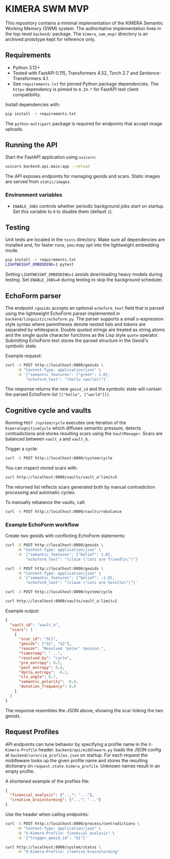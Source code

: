 # KIMERA SWM MVP

This repository contains a minimal implementation of the KIMERA Semantic Working Memory (SWM) system.
The authoritative implementation lives in the top-level `backend/` package. The `kimera_swm_mvp/` directory is an archived prototype kept for reference only.

## Requirements

- Python 3.12+
- Tested with FastAPI 0.115, Transformers 4.52, Torch 2.7 and
  Sentence-Transformers 4.1.
- See `requirements.txt` for pinned Python package dependencies. The
  `httpx` dependency is pinned to `0.24.*` for FastAPI test client
  compatibility.

Install dependencies with:
```bash
pip install -r requirements.txt
```
The `python-multipart` package is required for endpoints that accept image uploads.

## Running the API

Start the FastAPI application using `uvicorn`:

```bash
uvicorn backend.api.main:app --reload
```

The API exposes endpoints for managing geoids and scars. Static images are served from `static/images`.

### Environment variables

- `ENABLE_JOBS` controls whether periodic background jobs start on startup. Set this variable to `0` to disable them (default `1`).

## Testing

Unit tests are located in the `tests` directory. Make sure all dependencies are installed and, for faster runs, you may opt into the lightweight embedding mode.

```bash
pip install -r requirements.txt
LIGHTWEIGHT_EMBEDDING=1 pytest
```

Setting `LIGHTWEIGHT_EMBEDDING=1` avoids downloading heavy models during testing.
Set `ENABLE_JOBS=0` during testing to skip the background scheduler.

## EchoForm parser

The endpoint `/geoids` accepts an optional `echoform_text` field that is parsed
using the lightweight EchoForm parser implemented in
`backend/linguistic/echoform.py`.
The parser supports a small s-expression style syntax where parentheses denote
nested lists and tokens are separated by whitespace.  Double quoted strings are
treated as string atoms and the single quote character functions as the Lisp
style `quote` operator.  Submitting EchoForm text stores the parsed structure in
the Geoid's symbolic state.

Example request:

```bash
curl -X POST http://localhost:8000/geoids \
     -H "Content-Type: application/json" \
     -d '{"semantic_features": {"greet": 1.0},
         "echoform_text": "(hello (world))"}'
```

The response returns the new `geoid_id` and the symbolic state will contain the
parsed EchoForm list `[["hello", ["world"]]]`.

## Cognitive cycle and vaults

Running `POST /system/cycle` executes one iteration of the
`KimeraCognitiveCycle` which diffuses semantic pressure, detects contradictions
and stores resulting scars using the `VaultManager`. Scars are balanced between
`vault_a` and `vault_b`.

Trigger a cycle:

```bash
curl -X POST http://localhost:8000/system/cycle
```

You can inspect stored scars with:

```bash
curl http://localhost:8000/vaults/vault_a?limit=5
```

The returned list reflects scars generated both by manual contradiction
processing and automatic cycles.

To manually rebalance the vaults, call:

```bash
curl -X POST http://localhost:8000/vaults/rebalance
```

### Example EchoForm workflow

Create two geoids with conflicting EchoForm statements:

```bash
curl -X POST http://localhost:8000/geoids \
     -H "Content-Type: application/json" \
     -d '{"semantic_features": {"belief": 1.0},
         "echoform_text": "(claim \"cats are friendly\")"}'

curl -X POST http://localhost:8000/geoids \
     -H "Content-Type: application/json" \
     -d '{"semantic_features": {"belief": -1.0},
         "echoform_text": "(claim \"cats are hostile\")"}'

curl -X POST http://localhost:8000/system/cycle

curl http://localhost:8000/vaults/vault_a?limit=1
```
Example output:
```json
{
  "vault_id": "vault_a",
  "scars": [
    {
      "scar_id": "SC1",
      "geoids": ["G1", "G2"],
      "reason": "Resolved 'polar' tension.",
      "timestamp": "...",
      "resolved_by": "cycle",
      "pre_entropy": 0.5,
      "post_entropy": 0.4,
      "delta_entropy": -0.1,
      "cls_angle": 0.7,
      "semantic_polarity": -0.6,
      "mutation_frequency": 0.0
    }
  ]
}
```


The response resembles the JSON above, showing the scar linking the two geoids.

## Request Profiles

API endpoints can tune behavior by specifying a profile name in the `X-Kimera-Profile` header. `backend/api/middleware.py` loads the JSON config at `backend/core/cim_profiles.json` on startup. For each request the middleware looks up the given profile name and stores the resulting dictionary on `request.state.kimera_profile`. Unknown names result in an empty profile.

A shortened example of the profiles file:

```json
{
  "financial_analysis": {"...": "..."},
  "creative_brainstorming": {"...": "..."}
}
```

Use the header when calling endpoints:

```bash
curl -X POST http://localhost:8000/process/contradictions \
     -H "Content-Type: application/json" \
     -H "X-Kimera-Profile: financial_analysis" \
     -d '{"trigger_geoid_id": "G1"}'

curl http://localhost:8000/system/status \
     -H "X-Kimera-Profile: creative_brainstorming"
```

